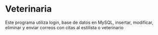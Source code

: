 # Veterinaria
Este programa utiliza login, base de datos en MySQL, insertar, modificar, eliminar y enviar correos con citas al estilista o veterinario
